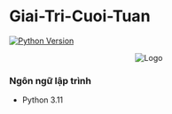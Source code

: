 # Giai-Tri-Cuoi-Tuan
[![Python Version](https://img.shields.io/badge/Python-3.11-blue)](https://www.python.org/downloads/release/python-3111/)

<p align="center">
  <img src="https://github.com/huynhmainhatminh/Giai-Tri-Cuoi-Tuan/tree/main/assets/logo.png" alt="Logo">
</p>


### Ngôn ngữ lập trình
- Python 3.11



